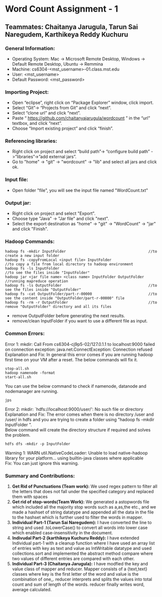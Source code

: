 # Word Count Assignment - 1
## Teammates: Chaitanya Jarugula, Tarun Sai Naregudem, Karthikeya Reddy Kuchuru
### General Information:

* Operating System:         Mac -> Microsoft Remote Desktop, Windows -> Default Remote Desktop, Ubuntu -> Remmina
* Machine:                  cs6304-<mst_username>-01.class.mst.edu
* User:                     <mst_username>
* Default Password:         <mst_password>

### Importing Project:
* Open “eclipse”, right click on “Package Explorer” window, click import.
* Select “Git”-> “Projects from Git” and click “next”.
* Select “clone url” and click “next”.
* Paste “ https://github.com/chaitanyajarugula/wordcount ” in the “url” textbox, and click “next”. 
* Choose “Import existing project” and click “finish”.

### Referencing libraries:
* Right click on project and select “build path”-> “configure build path” ->”libraries”->”add external jars”.
* Go to "home" -> "git" -> "wordcount" -> "lib" and select all jars and click ok.

### Input file:
* Open folder "file", you will see the input file named "WordCount.txt"

### Output jar:
* Right click on project and select "Export".
* Choose type "Java" -> "Jar file" and click "next".
* Select the export destination as "home" -> "git" -> "WordCount" -> "jar" and click "Finish".

### Hadoop Commands:
```
hadoop fs -mkdir InputFolder                                      //to create a new input folder
hadoop fs -copyFromLocal <input file> InputFolder                  //to copy a file from local directory to hadoop environment
hadoop fs -ls InputFolder                                          //to see the files inside "InputFolder"
hadoop jar <jar file name> <class name> InputFolder OutputFolder   //running mapreduce operation
hadoop fs -ls OutputFolder                                        //to see the files inside "OutputFolder"
hadoop fs -cat OutputFolder/part-r-00000                          //to see the content inside "OutputFolder/part-r-00000" file
hadoop fs -rm -r OutputFolder                                     //to remove "OutputFolder" directory and all its files
```

- remove OutputFolder before generating the next results.
- remove/clean InputFolder if you want to use a different file as input.

### Common Errors:
Error 1: mkdir: Call From cs6304-cj9p5-02/127.0.1.1 to localhost:9000 failed on connection exception: java.net.ConnectException: Connection refused  
Explanation and Fix: In general this error comes if you are running hadoop first time on your VM after a reset. The below commands will fix it.
```
stop-all.sh
hadoop namenode -format
start-all.sh
```
You can use the below command to check if namenode, datanode and nodemanager are running.
```
jps

```

Error 2: mkdir: `hdfs://localhost:9000/user/<username>': No such file or directory  
Explanation and Fix: The error comes when there is no directory /user and /user/<username> in hdfs and you are trying to create a folder using "hadoop fs -mkdir InputFolder ".   
Below command will create the directory structure if required and solves the problem.
```
hdfs dfs -mkdir -p InputFolder
```

Warning 1: WARN util.NativeCodeLoader: Unable to load native-hadoop library for your platform... using builtin-java classes where applicable  
Fix: You can just ignore this warning.

### Summary and Contributions:
1. **Get Rid of Punctuations (Team work):** We used regex pattern to filter all the letters that does not fall under the specified category and replaced them with spaces
2. **Get rid of stop-words(Team Work):** We generated a astopwords file which included all the majority stop words such as a,as,the etc., and we made a hashset of string datatype and appended all the data in the file to the hashset which is further used to filter the words in mapper.
3. **Individual Part-1 (Tarun Sai Naregudem):** I have converted the line to string and used .toLowerCase() to convert all words into lower case which enabled case-insensitivity in the document. 
4. **Indivudal Part-2 (karthikeya Kuchuru Reddy):** I have extended Individual part-1 with a cleanup function where I have used an array list of entries with key as text and value as IntWritable datatype and used collections.sort and implemented the abstract method compare where two values of different entries are compared with each other.
5. **Individual Part-3 (Chaitanya Jarugula):** I have modfied the key and value class of mapper and reducer. Mapper consists of a {text,text} classes where key is the first letter of the word and value is the combination of one_<length of the word>. reducer interprets and splits the values into total count and sum of length of the words. reducer finally writes word, average calculated.

